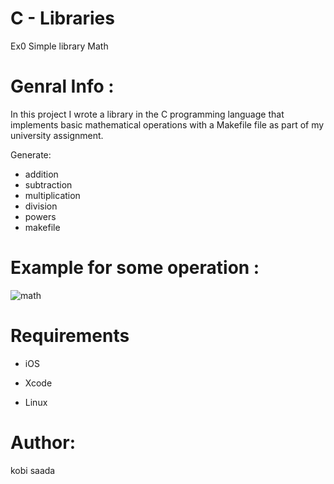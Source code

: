 # C - Libraries
Ex0
Simple library Math 

# Genral Info :
In this project I wrote a library in the C programming language that implements basic mathematical operations with a Makefile file as part of my university assignment.

 Generate:
 * addition
 * subtraction
 * multiplication
 * division 
 * powers 
 * makefile
 


# Example for some operation :
![math](https://user-images.githubusercontent.com/73976733/100393509-8e66ab00-3042-11eb-8f25-ee146c0845c8.gif)


# Requirements

* iOS

* Xcode 

* Linux

# Author:
kobi saada
